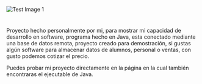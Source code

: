 ![Test Image 1](https://pokecatcher.zjairo.com/images/logo.png)
#
Proyecto hecho personalmente por mi, para mostrar mi capacidad de desarrollo en software, programa hecho en Java, esta conectado mediante una base de datos remota, proyecto creado para demostración, si gustas algún software para almacenar datos de alumnos, personal o ventas, con gusto podemos cotizar el precio.

Puedes probar mi proyecto directamente en la página en la cual también encontraras el ejecutable de Java.
